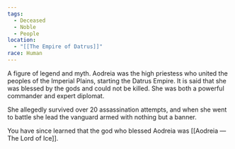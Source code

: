 ```yaml
---
tags:
  - Deceased
  - Noble
  - People
location:
  - "[[The Empire of Datrus]]"
race: Human
---
```

A figure of legend and myth. Aodreia was the high priestess who united the peoples of the Imperial Plains, starting the Datrus Empire. It is said that she was blessed by the gods and could not be killed. She was both a powerful commander and expert diplomat.

She allegedly survived over 20 assassination attempts, and when she went to battle she lead the vanguard armed with nothing but a banner.

You have since learned that the god who blessed Aodreia was [[Aodreia ― The Lord of Ice]].